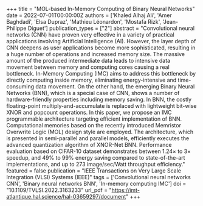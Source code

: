 +++
title = "MOL-based In-Memory Computing of Binary Neural Networks"
date = 2022-07-01T00:00:00Z
authors = ['Khaled Alhaj Ali', 'Amer Baghdadi', 'Elsa Dupraz', 'Mathieu Léonardon', 'Mostafa Rizk', 'Jean-Philippe Diguet']
publication_types = ["2"]
abstract = "Convolutional neural networks (CNN) have proven very effective in a variety of practical applications involving Artificial Intelligence (AI). However, the layer depth of CNN deepens as user applications become more sophisticated, resulting in a huge number of operations and increased memory size. The massive amount of the produced intermediate data leads to intensive data movement between memory and computing cores causing a real bottleneck. In-Memory Computing (IMC) aims to address this bottleneck by directly computing inside memory, eliminating energy-intensive and time-consuming data movement. On the other hand, the emerging Binary Neural Networks (BNN), which is a special case of CNN, shows a number of hardware-friendly properties including memory saving. In BNN, the costly floating-point multiply-and-accumulate is replaced with lightweight bit-wise XNOR and popcount operations. In this paper, we propose an IMC programmable architecture targeting efficient implementation of BNN. Computational memories based on the recently introduced Memristor Overwrite Logic (MOL) design style are employed. The architecture, which is presented in semi-parallel and parallel models, efficiently executes the advanced quantization algorithm of XNOR-Net BNN. Performance evaluation based on CIFAR-10 dataset demonstrates between 1.24× to 3× speedup, and 49% to 99% energy saving compared to state-of-the-art implementations, and up to 273 image/sec/Watt throughput efficiency."
featured = false
publication = "IEEE Transactions on Very Large Scale Integration (VLSI) Systems (IEEE)"
tags = ['Convolutional neural networks CNN', 'Binary neural networks BNN', 'In-memory computing IMC']
doi = "10.1109/TVLSI.2022.3163233"
url_pdf = "https://imt-atlantique.hal.science/hal-03659297/document"
+++
